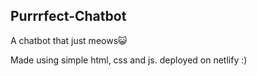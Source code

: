 ## Purrrfect-Chatbot
A chatbot that just meows😺

Made using simple html, css and js.
deployed on netlify :)
